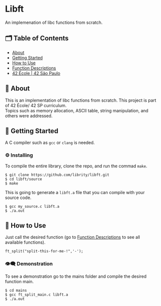 # Libft
An implemenation of libc functions from scratch.

## 🗂 Table of Contents
* [About](#-about)
* [Getting Started](#-getting-started)
* [How to Use](#-how-to-use)
* [Function Descriptions](#-function-descriptions)
* [42 École | 42 São Paulo](#-42-école-42-são-paulo)

## 🧐 About
This is an implementation of libc functions from scratch. This project is part of 42 École/ 42 SP curriculum.\
Topics such as memory allocation, ASCII table, string manipulation, and others were addressed.

## 🏁 Getting Started
A C compiler such as `gcc` or `clang` is needed.

### ⚙️ Installing
To compile the entire library, clone the repo, and run the commad `make`.
```
$ git clone https://github.com/librity/libft.git
$ cd libft/source
$ make
```
This is going to generate a `libft.a` file that you can compile with your source code.
```
$ gcc my_source.c libft.a
$ ./a.out
```
## 🎈 How to Use
Just call the desired function (go to [Function Descriptions](#-function-descriptions) to see all available functions).
```
ft_split("split-this-for-me-!",'-');
```
### 👁️‍🗨️ Demonstration
To see a demonstration go to the mains folder and compile the desired function main.
```
$ cd mains
$ gcc ft_split_main.c libft.a
$ ./a.out
```
